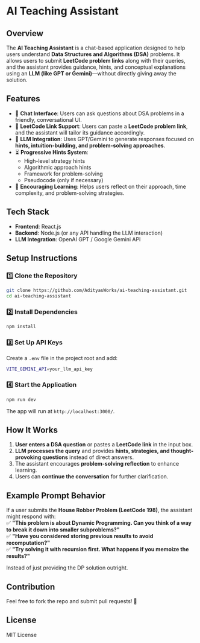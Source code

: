 # AI Teaching Assistant  

## Overview  
The **AI Teaching Assistant** is a chat-based application designed to help users understand **Data Structures and Algorithms (DSA)** problems. It allows users to submit **LeetCode problem links** along with their queries, and the assistant provides guidance, hints, and conceptual explanations using an **LLM (like GPT or Gemini)**—without directly giving away the solution.  

## Features  
- 📌 **Chat Interface**: Users can ask questions about DSA problems in a friendly, conversational UI.  
- 🔗 **LeetCode Link Support**: Users can paste a **LeetCode problem link**, and the assistant will tailor its guidance accordingly.  
- 🤖 **LLM Integration**: Uses GPT/Gemini to generate responses focused on **hints, intuition-building, and problem-solving approaches**.  
- ⏳ **Progressive Hints System**:  
  - High-level strategy hints  
  - Algorithmic approach hints  
  - Framework for problem-solving  
  - Pseudocode (only if necessary)  
- 🚀 **Encouraging Learning**: Helps users reflect on their approach, time complexity, and problem-solving strategies.  

## Tech Stack  
- **Frontend**: React.js  
- **Backend**: Node.js (or any API handling the LLM interaction)  
- **LLM Integration**: OpenAI GPT / Google Gemini API  

## Setup Instructions  
### 1️⃣ Clone the Repository  
```sh  
git clone https://github.com/AdityasWorks/ai-teaching-assistant.git  
cd ai-teaching-assistant  
```
### 2️⃣ Install Dependencies  
```sh  
npm install  
```
### 3️⃣ Set Up API Keys  
Create a `.env` file in the project root and add:  
```sh  
VITE_GEMINI_API=your_llm_api_key  
```
### 4️⃣ Start the Application  
```sh  
npm run dev 
```
The app will run at `http://localhost:3000/`.  

## How It Works  
1. **User enters a DSA question** or pastes a **LeetCode link** in the input box.  
2. **LLM processes the query** and provides **hints, strategies, and thought-provoking questions** instead of direct answers.  
3. The assistant encourages **problem-solving reflection** to enhance learning.  
4. Users can **continue the conversation** for further clarification.  

## Example Prompt Behavior  
If a user submits the **House Robber Problem (LeetCode 198)**, the assistant might respond with:  
✅ **"This problem is about Dynamic Programming. Can you think of a way to break it down into smaller subproblems?"**  
✅ **"Have you considered storing previous results to avoid recomputation?"**  
✅ **"Try solving it with recursion first. What happens if you memoize the results?"**  

Instead of just providing the DP solution outright.  

## Contribution  
Feel free to fork the repo and submit pull requests! 🚀  

## License  
MIT License  
